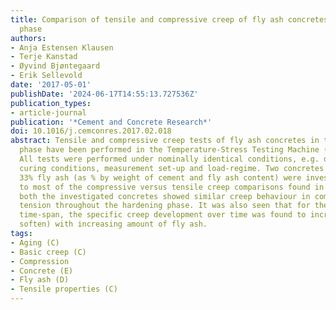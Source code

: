 ```yaml
---
title: Comparison of tensile and compressive creep of fly ash concretes in the hardening
  phase
authors:
- Anja Estensen Klausen
- Terje Kanstad
- Øyvind Bjøntegaard
- Erik Sellevold
date: '2017-05-01'
publishDate: '2024-06-17T14:55:13.727536Z'
publication_types:
- article-journal
publication: '*Cement and Concrete Research*'
doi: 10.1016/j.cemconres.2017.02.018
abstract: Tensile and compressive creep tests of fly ash concretes in the hardening
  phase have been performed in the Temperature-Stress Testing Machine (TSTM) at NTNU.
  All tests were performed under nominally identical conditions, e.g. dimensions,
  curing conditions, measurement set-up and load-regime. Two concretes with 17% and
  33% fly ash (as % by weight of cement and fly ash content) were investigated. Contradictorily
  to most of the compressive versus tensile creep comparisons found in the literature,
  both the investigated concretes showed similar creep behaviour in compression and
  tension throughout the hardening phase. It was also seen that for the investigated
  time-span, the specific creep development over time was found to increase (i.e.
  soften) with increasing amount of fly ash.
tags:
- Aging (C)
- Basic creep (C)
- Compression
- Concrete (E)
- Fly ash (D)
- Tensile properties (C)
---
```

